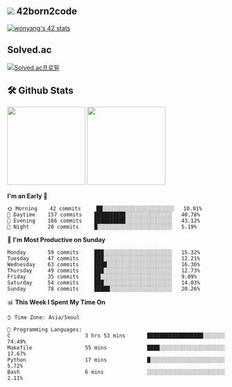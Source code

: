
## <img src="https://img.shields.io/badge/-000000?style=flat&logo=42&logoColor=white"> 42born2code
[![wonyang's 42 stats](https://badge42.vercel.app/api/v2/cl5nhe5b6007809kydha7ht42/stats?cursusId=21&coalitionId=88)](https://profile.intra.42.fr/users/wonyang)

## Solved.ac
[![Solved.ac프로필](http://mazassumnida.wtf/api/v2/generate_badge?boj=bennyws)](https://solved.ac/bennyws)

## 🛠️ Github Stats
<p>
  <img height="180em" src="https://github-readme-stats-veggie-garden.vercel.app/api?username=gemstoneyang&show_icons=true&include_all_commits=true&bg_color=30,e96443,904e95&title_color=fff&text_color=fff">
  <img height="180em" src="https://github-readme-stats-veggie-garden.vercel.app/api/top-langs/?username=gemstoneyang&layout=compact&bg_color=30,e96443,904e95&title_color=fff&text_color=fff">
</p>

<!--START_SECTION:waka-->
**I'm an Early 🐤** 

```text
🌞 Morning    42 commits     ██░░░░░░░░░░░░░░░░░░░░░░░   10.91% 
🌆 Daytime    157 commits    ██████████░░░░░░░░░░░░░░░   40.78% 
🌃 Evening    166 commits    ██████████░░░░░░░░░░░░░░░   43.12% 
🌙 Night      20 commits     █░░░░░░░░░░░░░░░░░░░░░░░░   5.19%

```
📅 **I'm Most Productive on Sunday** 

```text
Monday       59 commits     ███░░░░░░░░░░░░░░░░░░░░░░   15.32% 
Tuesday      47 commits     ███░░░░░░░░░░░░░░░░░░░░░░   12.21% 
Wednesday    63 commits     ████░░░░░░░░░░░░░░░░░░░░░   16.36% 
Thursday     49 commits     ███░░░░░░░░░░░░░░░░░░░░░░   12.73% 
Friday       35 commits     ██░░░░░░░░░░░░░░░░░░░░░░░   9.09% 
Saturday     54 commits     ███░░░░░░░░░░░░░░░░░░░░░░   14.03% 
Sunday       78 commits     █████░░░░░░░░░░░░░░░░░░░░   20.26%

```


📊 **This Week I Spent My Time On** 

```text
⌚︎ Time Zone: Asia/Seoul

💬 Programming Languages: 
C                        3 hrs 53 mins       ██████████████████░░░░░░░   74.49% 
Makefile                 55 mins             ████░░░░░░░░░░░░░░░░░░░░░   17.67% 
Python                   17 mins             █░░░░░░░░░░░░░░░░░░░░░░░░   5.72% 
Bash                     6 mins              ░░░░░░░░░░░░░░░░░░░░░░░░░   2.11%

```


<!--END_SECTION:waka-->
